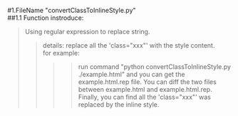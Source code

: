 #1.FileName "convertClassToInlineStyle.py"  
##1.1 Function instroduce:  
>Using regular expression to replace string.  
>>details: replace all the 'class="xxx"' with the style content.  
>>for example:  
>>>>run command "python convertClassToInlineStyle.py ./example.html" and you can get the example.html.rep file. You can diff the two files between example.html and example.html.rep. Finally, you can find all the 'class="xxx"' was replaced by the inline style.

